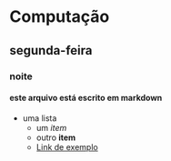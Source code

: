 # Computação 
## segunda-feira
### noite
#### este arquivo está escrito em markdown
* uma lista
    + um *item*
    + outro **item**
    + [Link de exemplo](https://www.facebook.com)
